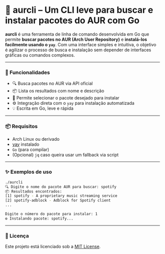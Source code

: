 # 🧰 aurcli – Um CLI leve para buscar e instalar pacotes do AUR com Go

**aurcli** é uma ferramenta de linha de comando desenvolvida em Go que permite **buscar pacotes no AUR (Arch User Repository)** e **instalá-los facilmente usando o `yay`**. Com uma interface simples e intuitiva, o objetivo é agilizar o processo de busca e instalação sem depender de interfaces gráficas ou comandos complexos.

---

### 🚀 Funcionalidades

* 🔍 Busca pacotes no AUR via API oficial
* 📦 Lista os resultados com nome e descrição
* 🧠 Permite selecionar o pacote desejado para instalar
* ⚙ Integração direta com o `yay` para instalação automatizada
* 💡 Escrita em Go, leve e rápida

---

### 📦 Requisitos

* Arch Linux ou derivado
* [yay](https://github.com/Jguer/yay) instalado
* `Go` (para compilar)
* (Opcional) `jq` caso queira usar um fallback via script

---

### ✨ Exemplos de uso

```bash
./aurcli
🔍 Digite o nome do pacote AUR para buscar: spotify
📦 Resultados encontrados:
[1] spotify - A proprietary music streaming service
[2] spotify-adblock - Adblock for Spotify client
...

Digite o número do pacote para instalar: 1
⚙ Instalando pacote: spotify...
```
---

### 📄 Licença

Este projeto está licenciado sob a [MIT License](LICENSE).
